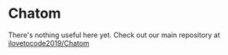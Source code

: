 # Chatom

There's nothing useful here yet. Check out our main repository at [ilovetocode2019/Chatom](https://github.com/ilovetocode2019/Chatom)
